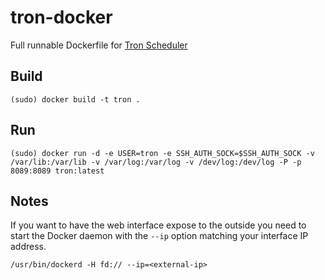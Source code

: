 # tron-docker

Full runnable Dockerfile for [Tron Scheduler](https://github.com/Yelp/Tron)

## Build

```
(sudo) docker build -t tron .
```

## Run

```
(sudo) docker run -d -e USER=tron -e SSH_AUTH_SOCK=$SSH_AUTH_SOCK -v /var/lib:/var/lib -v /var/log:/var/log -v /dev/log:/dev/log -P -p 8089:8089 tron:latest
```

## Notes

If you want to have the web interface expose to the outside you need to start the Docker daemon with the `--ip` option matching your interface IP address.

```
/usr/bin/dockerd -H fd:// --ip=<external-ip>
``` 
